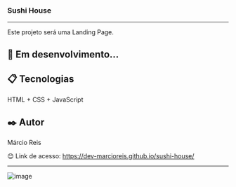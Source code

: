 ### Sushi House

---

Este projeto será uma Landing Page.

## 🚀 Em desenvolvimento...

## 📋 Tecnologias
HTML + CSS + JavaScript

## ✒️ Autor
Márcio Reis

😊 Link de acesso: https://dev-marcioreis.github.io/sushi-house/

---
![image](https://github.com/dev-marcioreis/sushi-house/assets/122680054/d7ffaaeb-d6bd-4c35-8053-6ce8a9623425)

